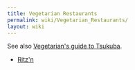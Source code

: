 ```yaml
---
title: Vegetarian Restaurants
permalink: wiki/Vegetarian_Restaurants/
layout: wiki
---
```


See also [Vegetarian's guide to
Tsukuba](/wiki/Vegetarian's_guide_to_Tsukuba "wikilink").

-   [Ritz'n](/wiki/Ritz'n "wikilink")

